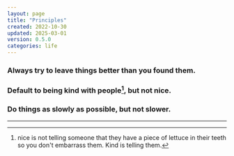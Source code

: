 ```yaml
---
layout: page
title: "Principles"
created: 2022-10-30
updated: 2025-03-01
version: 0.5.0
categories: life
---
```


### Always try to leave things better than you found them.

### Default to being kind with people[^1], but not nice.

### Do things as slowly as possible, but not slower.

---

[^1]: nice is not telling someone that they have a piece of lettuce in their teeth so you don't embarrass them. Kind is telling them.
